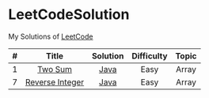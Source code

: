 # LeetCodeSolution

My Solutions of [LeetCode][1]


| # | Title | Solution | Difficulty | Topic |
|:---:|:-----:|:--------:|:--------:|:---------:|
|1|[Two Sum][2]|[Java][3]|Easy|Array|
|7|[Reverse Integer][4]|[Java][5]|Easy|Array|

  [1]: https://leetcode.com/
  [2]: https://leetcode.com/problems/two-sum/description/
  [3]: https://github.com/Eaton18/LeetCodeSolution/tree/master/Java/java/problem001/twosum
  [4]: https://leetcode.com/problems/reverse-integer/description/
  [5]: https://github.com/Eaton18/LeetCodeSolution/tree/master/Java/java/problem007/reverseinteger

